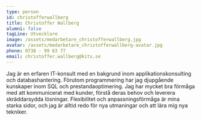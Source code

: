```yaml
---
type: person
id: christofferwallberg
title: Christoffer Wallberg
alumni: false
tagLine: Utvecklare
image: /assets/medarbetare_christofferwallberg.jpg
avatar: /assets/medarbetare_christofferwallberg-avatar.jpg
phone: 0738 - 99 63 77
email: christoffer.wallberg@kits.se
---
```

Jag är en erfaren IT-konsult med en bakgrund inom applikationskonsulting och databashantering. Förutom programmering har jag djupgående kunskaper inom SQL och prestandaoptimering. Jag har mycket bra förmåga med att kommunicerat med kunder, förstå deras behov och leverera skräddarsydda lösningar. Flexibilitet och anpassningsförmåga är mina starka sidor, och jag är alltid redo för nya utmaningar och att lära mig nya tekniker.